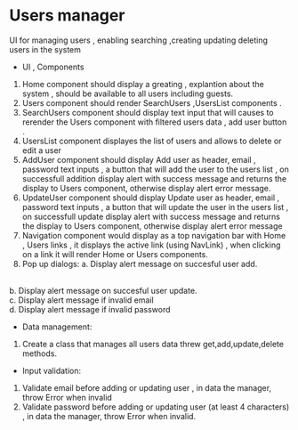 # Users manager

UI for managing users , enabling searching ,creating updating deleting users in the system

- UI , Components

1. Home component should display a greating , explantion about the system , should be available to all users including guests.
2. Users component should render SearchUsers ,UsersList components .
3. SearchUsers component should display text input that will causes to rerender the Users component with filtered users data , add user button .
4. UsersList component displayes the list of users and allows to delete or edit a user
5. AddUser component should display Add user as header, email , password text inputs , a button that will add the user to the users list , on successfull addition display alert with success message and returns the display to Users component, otherwise display alert error message.
6. UpdateUser component should display Update user as header, email , password text inputs , a button that will update the user in the users list , on successfull update display alert with success message and returns the display to Users component, otherwise display alert error message
7. Navigation component would display as a top navigation bar with Home , Users links  , it displays the active link (using NavLink) , when clicking on a link it will render Home or Users components.
8. Pop up dialogs:
a. Display alert message on succesful user add.
<br/>
b. Display alert message on succesful user update.
<br/>
c. Display alert message if invalid email  
<br/>
d. Display alert message if invalid password 

* Data management:
1. Create a class that manages all users data threw get,add,update,delete methods.

- Input validation:
1. Validate email before adding or updating user , in data the manager, throw Error when invalid
2. Validate password before adding or updating user (at least 4 characters) , in data the manager, throw Error when invalid.

